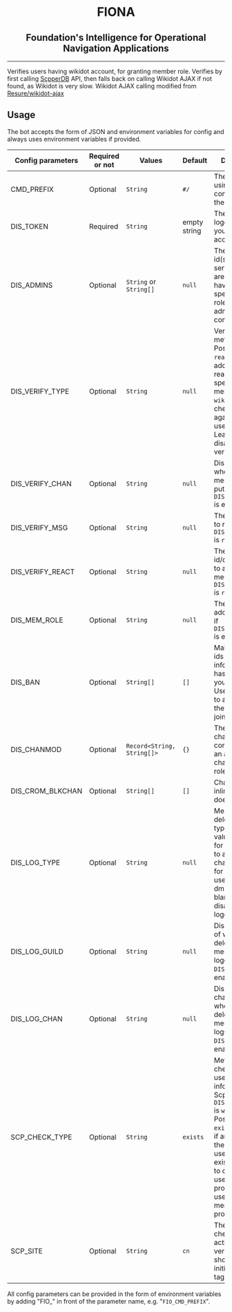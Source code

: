 <div align="center">
<h1>FIONA</h1>
<h2>Foundation's Intelligence for Operational Navigation Applications</h2>
</div>

------
 Verifies users having wikidot account, for granting member role.
 Verifies by first calling [ScpperDB](https://github.com/FiftyNine/ScpperDB) API, then falls back on calling Wikidot AJAX if not found, as Wikidot is very slow.
 Wikidot AJAX calling modified from [Resure/wikidot-ajax](https://github.com/resure/wikidot-ajax)


## Usage
 The bot accepts the form of JSON and environment variables for config and always uses environment variables if provided.

| Config parameters | Required or not | Values | Default | Description |
| ---- | ---- | ---- | ---- | ---- |
| CMD_PREFIX | Optional | <code>String</code> | <code>#/</code> | The prefix for using the commands of the bot |
| DIS_TOKEN | Required | <code>String</code> | empty string | The token for logging into your bot account |
| DIS_ADMINS | Optional | <code>String</code> or <code>String[]</code> | <code>null</code> | The admin role id(s) for your server, users are required to have the specified role(s) to use administrative commands |
| DIS_VERIFY_TYPE | Optional | <code>String</code> | <code>null</code> | Verification methods. Possible values: <code>reaction</code> for adding specific reaction to a specific message or <code>wikidotname</code> for checking against username. Leave blank for disabling verification. |
| DIS_VERIFY_CHAN | Optional | <code>String</code> | <code>null</code> | Discord channel where the verify message(s) are put if <code>DIS_VERIFY_TYPE</code> is enabled. |
| DIS_VERIFY_MSG | Optional | <code>String</code> | <code>null</code> | The message id to react to if <code>DIS_VERIFY_TYPE</code> is <code>reaction</code>. |
| DIS_VERIFY_REACT | Optional | <code>String</code> | <code>null</code> | The reaction id/distinguisher to add to message if <code>DIS_VERIFY_TYPE</code> is <code>reaction</code>. |
| DIS_MEM_ROLE | Optional | <code>String</code> | <code>null</code> | The role id to add to member if <code>DIS_VERIFY_TYPE</code> is enabled. |
| DIS_BAN | Optional | <code>String[]</code> | <code>[]</code> | Malicious user ids that you are informed of, but hasn't joined your server yet. Use this option to auto-ban them once they join your server. |
| DIS_CHANMOD | Optional | <code>Record\<String, String[]\></code> | <code>\{\}</code> | The key for channel id corresponds to an array of channel mods' role ids. |
| DIS_CROM_BLKCHAN | Optional | <code>String[]</code> | <code>[]</code> | Channel ids that inline CROM does not serve. |
| DIS_LOG_TYPE | Optional | <code>String</code> | <code>null</code> | Message deletion logging type. Possible values: <code>channel</code> for sending logs to a specified channel or <code>dm</code> for sending to a user's private dm. Leave blank for disabling logging. |
| DIS_LOG_GUILD | Optional | <code>String</code> | <code>null</code> | Discord server of which the deleted message(s) are logged if <code>DIS_LOG_TYPE</code> is enabled. |
| DIS_LOG_CHAN | Optional | <code>String</code> | <code>null</code> | Discord server channel/user id where the deleted message(s) logs are put if <code>DIS_LOG_TYPE</code> is enabled. |
| SCP_CHECK_TYPE | Optional | <code>String</code> | <code>exists</code> | Method for checking for user information on ScpperDB if <code>DIS_VERIFY_TYPE</code> is <code>wikidotname</code>. Possible values: <code>exists</code> to check if any user of the provided username exists or <code>member</code> to check if any user of the provided username is a member of provided site. |
| SCP_SITE | Optional | <code>String</code> | <code>cn</code> | The site for checking site activity for verification, should be site initial (branch tag). |

All config parameters can be provided in the form of environment variables by adding "FIO_" in front of the parameter name, e.g. "<code>FIO_CMD_PREFIX</code>".
